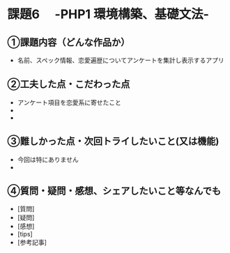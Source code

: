 # 課題6　 -PHP1 環境構築、基礎文法-

## ①課題内容（どんな作品か）
- 名前、スペック情報、恋愛遍歴についてアンケートを集計し表示するアプリ

## ②工夫した点・こだわった点
- アンケート項目を恋愛系に寄せたこと
- 
- 

## ③難しかった点・次回トライしたいこと(又は機能)
- 今回は特にありません
- 

## ④質問・疑問・感想、シェアしたいこと等なんでも
- [質問]
- [疑問]
- [感想]
- [tips]
- [参考記事]
